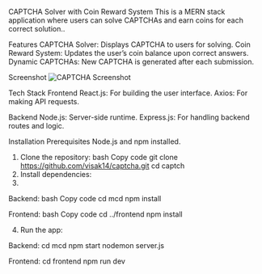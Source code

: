 CAPTCHA Solver with Coin Reward System
This is a MERN stack application where users can solve CAPTCHAs and earn coins for each correct solution..

Features
CAPTCHA Solver: Displays CAPTCHA  to users for solving.
Coin Reward System: Updates the user’s coin balance upon correct answers.
Dynamic CAPTCHAs: New CAPTCHA is generated after each submission.

Screenshot
![CAPTCHA Screenshot](./assets/Screenshot12.png)

Tech Stack
Frontend
React.js: For building the user interface.
Axios: For making API requests.

Backend
Node.js: Server-side runtime.
Express.js: For handling backend routes and logic.

Installation
Prerequisites
Node.js and npm installed.

1. Clone the repository:
bash
Copy code
git clone https://github.com/visak14/captcha.git
cd captch
2. Install dependencies:
3. 
Backend:
bash
Copy code
cd mcd
npm install


Frontend:
bash
Copy code
cd ../frontend
npm install


4. Run the app:
   
Backend:
cd mcd
npm start
nodemon server.js

Frontend:
cd frontend
npm run dev
